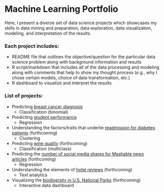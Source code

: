 # Machine Learning Portfolio

Here, I present a diverse set of data science projects which showcases my skills in data mining and preparation, data exploration, data visualization, modeling, and interpretation of the results. 

### Each project includes: 
* README file that outlines the objective/question for the particular data science problem along with background information and results
* R script/markdown that includes all of the data processing and modeling along with comments that help to show my thought process (*e.g.*, why I chose certain models, choice of data transformation, etc.)
* R dashboard to visualize and interpret the results

### List of projects:
* Predicting [breast cancer diagnosis](https://github.com/HLBarker/MachineLearningPortfolio/tree/master/PredictingBreastCancer) 
  * Classification (binomial)
* Predicting [student performance](https://github.com/HLBarker/MachineLearningPortfolio/tree/master/PredictingStudentPerformance) 
  * Regression
* Understanding the factors/traits that underlie [readmission for diabetes patients](http://archive.ics.uci.edu/ml/datasets/Diabetes+130-US+hospitals+for+years+1999-2008) (forthcoming)
  * Clustering
* Predicting [wine quality](http://archive.ics.uci.edu/ml/datasets/Wine+Quality) (forthcoming)
  * Classification (multiclass)
* Predicting the [number of social media shares for Mashable news articles](http://archive.ics.uci.edu/ml/datasets/Online+News+Popularity) (forthcoming)
  * Regression
* Understanding the elements of [hotel reviews](http://archive.ics.uci.edu/ml/datasets/OpinRank+Review+Dataset) (forthcoming)
  * Text analytics
* Visualizing the [biodiversity in U.S. National Parks](https://www.kaggle.com/nationalparkservice/park-biodiversity/data) (forthcoming)
  * Interactive data dashboard


 
